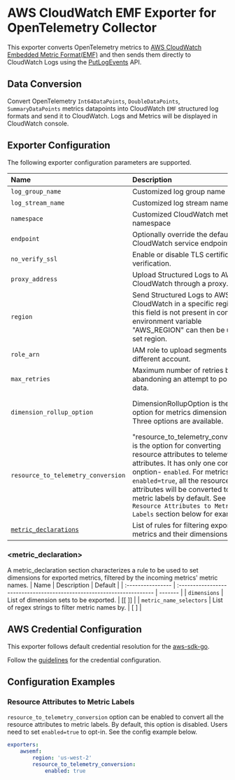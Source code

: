 # AWS CloudWatch EMF Exporter for OpenTelemetry Collector

This exporter converts OpenTelemetry metrics to 
[AWS CloudWatch Embedded Metric Format(EMF)](https://docs.aws.amazon.com/AmazonCloudWatch/latest/monitoring/CloudWatch_Embedded_Metric_Format_Specification.html)
and then sends them directly to CloudWatch Logs using the 
[PutLogEvents](https://docs.aws.amazon.com/AmazonCloudWatchLogs/latest/APIReference/API_PutLogEvents.html) API.

## Data Conversion
Convert OpenTelemetry ```Int64DataPoints```, ```DoubleDataPoints```, ```SummaryDataPoints``` metrics datapoints into CloudWatch ```EMF``` structured log formats and send it to CloudWatch. Logs and Metrics will be displayed in CloudWatch console.

## Exporter Configuration

The following exporter configuration parameters are supported.

| Name              | Description                                                            | Default |
| :---------------- | :--------------------------------------------------------------------- | ------- |
| `log_group_name`  | Customized log group name                                              |"/metrics/default"|
| `log_stream_name` | Customized log stream name                                             |"otel-stream"|
| `namespace`       | Customized CloudWatch metrics namespace                                | "default" |
| `endpoint`        | Optionally override the default CloudWatch service endpoint.           |         |
| `no_verify_ssl`   | Enable or disable TLS certificate verification.                        | false   |
| `proxy_address`   | Upload Structured Logs to AWS CloudWatch through a proxy.              |         |
| `region`          | Send Structured Logs to AWS CloudWatch in a specific region. If this field is not present in config, environment variable "AWS_REGION" can then be used to set region.| determined by metadata |
| `role_arn`        | IAM role to upload segments to a different account.                    |         |
| `max_retries`     | Maximum number of retries before abandoning an attempt to post data.   |    1    |
| `dimension_rollup_option`| DimensionRollupOption is the option for metrics dimension rollup. Three options are available. |"ZeroAndSingleDimensionRollup" (Enable both zero dimension rollup and single dimension rollup)| 
| `resource_to_telemetry_conversion` | "resource_to_telemetry_conversion" is the option for converting resource attributes to telemetry attributes. It has only one config onption- `enabled`. For metrics, if `enabled=true`, all the resource attributes will be converted to metric labels by default. See `Resource Attributes to Metric Labels` section below for examples. | `enabled=false` | 
| [`metric_declarations`](#metric_declaration) | List of rules for filtering exported metrics and their dimensions. |    [ ]   |

### <metric_declaration>
A metric_declaration section characterizes a rule to be used to set dimensions for exported metrics, filtered by the incoming metrics' metric names.
| Name              | Description                                                            | Default |
| :---------------- | :--------------------------------------------------------------------- | ------- |
| `dimensions`      | List of dimension sets to be exported.                                 |  [[ ]]   |
| `metric_name_selectors` | List of regex strings to filter metric names by.                 |   [ ]    |


## AWS Credential Configuration

This exporter follows default credential resolution for the 
[aws-sdk-go](https://docs.aws.amazon.com/sdk-for-go/api/index.html).

Follow the [guidelines](https://docs.aws.amazon.com/sdk-for-go/v1/developer-guide/configuring-sdk.html) for the 
credential configuration.


## Configuration Examples


### Resource Attributes to Metric Labels
`resource_to_telemetry_conversion`  option can be enabled to convert all the resource attributes to metric labels. By default, this option is disabled. Users need to set `enabled=true` to opt-in. See the config example below.

```yaml
exporters:
    awsemf:
        region: 'us-west-2'
        resource_to_telemetry_conversion:
            enabled: true
```
